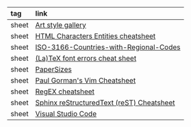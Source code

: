 |tag|link|
|:-|:-|
|sheet|[Art style gallery](https://airtable.com/appGc7YdwCFVYwTK8/shrY4CRFRaIhLjiBe/tbldCHol3ABwHG9ex)|
|sheet|[HTML Characters Entities cheatsheet](https://cheatsheets.zip/html-char)|
|sheet|[ISO-3166-Countries-with-Regional-Codes](https://github.com/lukes/ISO-3166-Countries-with-Regional-Codes/blob/master/all/all.csv)|
|sheet|[(La)TeX font errors cheat sheet](https://github.com/nschloe/tex-font-errors-cheatsheet)|
|sheet|[PaperSizes](https://papersizes.io/)|
|sheet|[Paul Gorman's Vim Cheatsheet](https://paulgorman.org/technical/vim.html)|
|sheet|[RegEX cheatsheet](https://cheatsheets.zip/regex)|
|sheet|[Sphinx reStructuredText (reST) Cheatsheet](https://github.com/radeklat/sphinx-rest-cheatsheet)|
|sheet|[Visual Studio Code](https://code.visualstudio.com/shortcuts/keyboard-shortcuts-windows.pdf)|